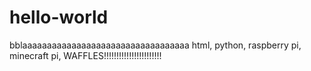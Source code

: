 # hello-world
bblaaaaaaaaaaaaaaaaaaaaaaaaaaaaaaaaaa
html, python, raspberry pi, minecraft pi, WAFFLES!!!!!!!!!!!!!!!!!!!!!!!
